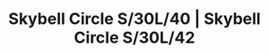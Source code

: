 ---
title: Skybell Circle S/30L/40 | Skybell Circle S/30L/42
image_primary: img/skybell circle s30_red dot.jpg
description: "Skybell%20is%20an%20extensive%20system%20of%20light%20structures%2C%20designed%20to%20adapt%20to%20any%20type%20of%20application.%20Their%20main%20characteristic%20is%20the%20image%20they%20give%20off%2C%20they%20are%20subtle%20and%20cheerful.%20They%20breathe%20a%20point%20of%20fantasy%20and%20freedom%20in%20their%20applications%20because%20they%20can%20be%20combined%20in%20variations%2C%20mixing%20their%204%20sizes%2C%20until%20they%20achieve%20a%20more%20personal%20and%20dynamic%20lamp%20concept%20or%20they%20can%20keep%20all%20the%20%u2018bells%u2019%20in%20the%20same%20length%2C%20achieving%20a%20more%20traditional%20image.%0A%0A%0A%0A"
designer: Estudi Manel Molina
image_thumb: img/skybell-circle-s62_red-dot.jpg
href: https://www.bover.es/en/lamp/skybell-circle-s-30l-40/
tags: 
  - bover
  - New
  - Indoor
  - Pendant
  - indoor-lamps
category: indoor-lamps
subtitle: 
manufacturer: Bover
slug: /manufacturers/bover/indoor-lamps/estudi-manel-molina-skybell-circle-s-30-l-40-skybell-circle-s-30-l-42
---